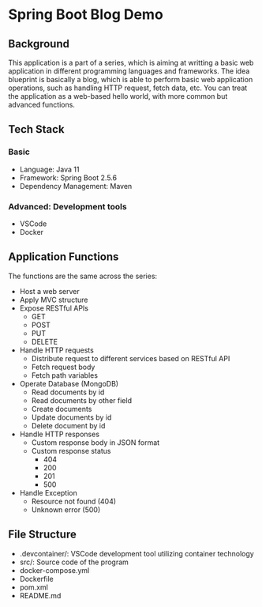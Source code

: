 # Spring Boot Blog Demo

## Background
This application is a part of a series, which is aiming at writting a basic web application in different programming languages and frameworks. The idea blueprint is basically a blog, which is able to perform basic web application operations, such as handling HTTP request, fetch data, etc. You can treat the application as a web-based hello world, with more common but advanced functions. 

## Tech Stack
### Basic
- Language: Java 11
- Framework: Spring Boot 2.5.6
- Dependency Management: Maven

### Advanced: Development tools
- VSCode
- Docker

## Application Functions
The functions are the same across the series: 
- Host a web server
- Apply MVC structure
- Expose RESTful APIs
  - GET
  - POST
  - PUT
  - DELETE
- Handle HTTP requests
  - Distribute request to different services based on RESTful API
  - Fetch request body
  - Fetch path variables
- Operate Database (MongoDB)
  - Read documents by id
  - Read documents by other field
  - Create documents
  - Update documents by id
  - Delete document by id
- Handle HTTP responses
  - Custom response body in JSON format
  - Custom response status
    - 404
    - 200
    - 201
    - 500
- Handle Exception 
  - Resource not found (404)
  - Unknown error (500)

## File Structure
- .devcontainer/: VSCode development tool utilizing container technology
- src/: Source code of the program
- docker-compose.yml
- Dockerfile
- pom.xml
- README.md